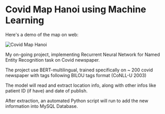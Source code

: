 # Covid Map Hanoi using Machine Learning

Here's a demo of the map on web:

![Covid Map Hanoi](demo/covid_map.gif)

My on-going project, implementing Recurrent Neural Network for Named Entity Recognition task on Covid newspaper.

The project use BERT-multilingual, trained specifically on ~ 200 covid newspaper with tags following BILOU tags format (CoNLL-U 2003)

The model will read and extract location info, along with other infos like patient ID (if have) and date of publish.

After extraction, an automated Python script will run to add the new information into MySQL Database.

